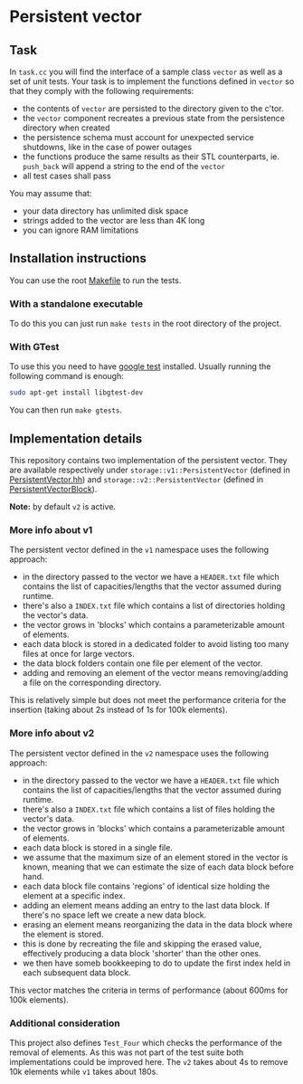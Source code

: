 # Persistent vector

## Task

In `task.cc` you will find the interface of a sample class `vector` as well as
a set of unit tests. Your task is to implement the functions defined in `vector`
so that they comply with the following requirements:

- the contents of `vector` are persisted to the directory given to the c'tor.
- the `vector` component recreates a previous state from the persistence directory
  when created
- the persistence schema must account for unexpected service shutdowns, like in the
  case of power outages
- the functions produce the same results as their STL counterparts, ie.
  `push_back` will append a string to the end of the `vector`
- all test cases shall pass

You may assume that:

- your data directory has unlimited disk space
- strings added to the vector are less than 4K long
- you can ignore RAM limitations

## Installation instructions

You can use the root [Makefile](Makefile) to run the tests.

### With a standalone executable

To do this you can just run `make tests` in the root directory of the project.

### With GTest

To use this you need to have [google test](https://github.com/google/googletest) installed. Usually running the following command is enough:

```bash
sudo apt-get install libgtest-dev
```

You can then run `make gtests`.

## Implementation details

This repository contains two implementation of the persistent vector. They are available respectively under `storage::v1::PersistentVector` (defined in [PersistentVector.hh](src/lib/PersistentVector.hh)) and `storage::v2::PersistentVector` (defined in [PersistentVectorBlock](src/lib/PersistentVectorBlock.hh)).

**Note:** by default `v2` is active.

### More info about v1

The persistent vector defined in the `v1` namespace uses the following approach:

- in the directory passed to the vector we have a `HEADER.txt` file which contains the list of capacities/lengths that the vector assumed during runtime.
- there's also a `INDEX.txt` file which contains a list of directories holding the vector's data.
- the vector grows in 'blocks' which contains a parameterizable amount of elements.
- each data block is stored in a dedicated folder to avoid listing too many files at once for large vectors.
- the data block folders contain one file per element of the vector.
- adding and removing an element of the vector means removing/adding a file on the corresponding directory.

This is relatively simple but does not meet the performance criteria for the insertion (taking about 2s instead of 1s for 100k elements).

### More info about v2

The persistent vector defined in the `v2` namespace uses the following approach:

- in the directory passed to the vector we have a `HEADER.txt` file which contains the list of capacities/lengths that the vector assumed during runtime.
- there's also a `INDEX.txt` file which contains a list of files holding the vector's data.
- the vector grows in 'blocks' which contains a parameterizable amount of elements.
- each data block is stored in a single file.
- we assume that the maximum size of an element stored in the vector is known, meaning that we can estimate the size of each data block before hand.
- each data block file contains 'regions' of identical size holding the element at a specific index.
- adding an element means adding an entry to the last data block. If there's no space left we create a new data block.
- erasing an element means reorganizing the data in the data block where the element is stored.
- this is done by recreating the file and skipping the erased value, effectively producing a data block 'shorter' than the other ones.
- we then have someb bookkeeping to do to update the first index held in each subsequent data block.

This vector matches the criteria in terms of performance (about 600ms for 100k elements).

### Additional consideration

This project also defines `Test_Four` which checks the performance of the removal of elements. As this was not part of the test suite both implementations could be improved here. The `v2` takes about 4s to remove 10k elements while `v1` takes about 180s.

